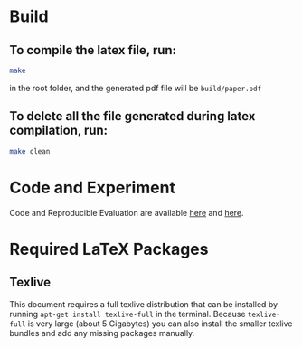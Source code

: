 # Build

## To compile the latex file, run:
```bash
make
```
in the root folder, and the generated pdf file will be ``build/paper.pdf``


## To delete all the file generated during latex compilation, run:
```bash
make clean
```

# Code and Experiment
Code and Reproducible Evaluation are available [here](https://github.com/rhyme-lang/rhyme) and [here](https://github.com/Kuigesi/2024-fall-report-reproducible).

# Required LaTeX Packages
## Texlive

This document requires a full texlive distribution that can be installed by running
`apt-get install texlive-full` in the terminal. Because `texlive-full` is very
large (about 5 Gigabytes) you can also install the smaller texlive bundles and
add any missing packages manually.